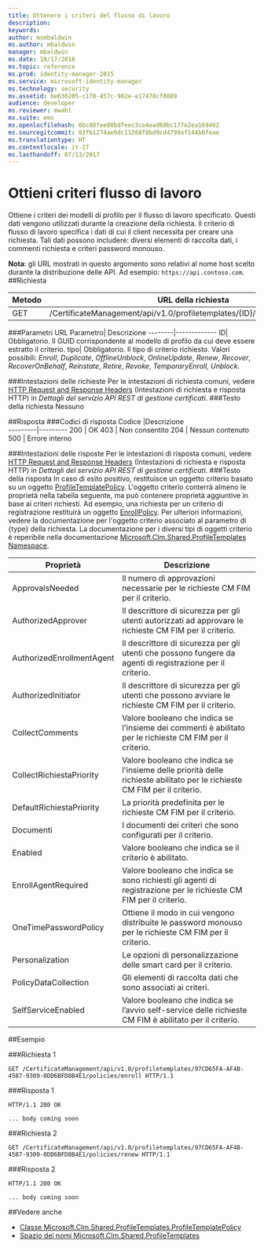```yaml
---
title: Ottenere i criteri del flusso di lavoro
description: 
keywords: 
author: msmbaldwin
ms.author: mbaldwin
manager: mbaldwin
ms.date: 10/17/2016
ms.topic: reference
ms.prod: identity-manager-2015
ms.service: microsoft-identity-manager
ms.technology: security
ms.assetid: be636205-c1f0-457c-982e-e17478cf0889
audience: developer
ms.reviewer: mwahl
ms.suite: ems
ms.openlocfilehash: 6bc88fee88bdfeec3ce4ead60bc17fe2ea169402
ms.sourcegitcommit: 02fb1274ae0dc11288f8bd9cd4799af144b8feae
ms.translationtype: HT
ms.contentlocale: it-IT
ms.lasthandoff: 07/13/2017
---
```

# <a name="get-workflow-policy"></a>Ottieni criteri flusso di lavoro
Ottiene i criteri dei modelli di profilo per il flusso di lavoro specificato. Questi dati vengono utilizzati durante la creazione della richiesta. Il criterio di flusso di lavoro specifica i dati di cui il client necessita per creare una richiesta. Tali dati possono includere: diversi elementi di raccolta dati, i commenti richiesta e criteri password monouso.

**Nota**: gli URL mostrati in questo argomento sono relativi al nome host scelto durante la distribuzione delle API. Ad esempio: `https://api.contoso.com`.
##<a name="request"></a>Richiesta


Metodo  |URL della richiesta  
---------|---------
GET     |/CertificateManagement/api/v1.0/profiletemplates/{ID}/policy/workflow/{tipo}

###<a name="url-parameters"></a>Parametri URL
Parametro| Descrizione
--------|-------------
ID| Obbligatorio. Il GUID corrispondente al modello di profilo da cui deve essere estratto il criterio.
tipo| Obbligatorio. Il tipo di criterio richiesto. Valori possibili: *Enroll*, *Duplicate*, *OfflineUnblock*, *OnlineUpdate*, *Renew*, *Recover*, *RecoverOnBehalf*, *Reinstate*, *Retire*, *Revoke*, *TemporaryEnroll*, *Unblock*.

###<a name="request-headers"></a>Intestazioni delle richieste
Per le intestazioni di richiesta comuni, vedere [HTTP Request and Response Headers](certificate-management-rest-api-service-details.md#http-request-and-response-headers) (Intestazioni di richiesta e risposta HTTP) in *Dettagli del servizio API REST di gestione certificati*.
###<a name="request-body"></a>Testo della richiesta
Nessuno

##<a name="response"></a>Risposta
###<a name="response-codes"></a>Codici di risposta
Codice  |Descrizione  
---------|---------
200     | OK
403 | Non consentito
204 | Nessun contenuto
500 | Errore interno

###<a name="response-headers"></a>Intestazioni delle risposte
Per le intestazioni di risposta comuni, vedere [HTTP Request and Response Headers](certificate-management-rest-api-service-details.md#http-request-and-response-headers) (Intestazioni di richiesta e risposta HTTP) in *Dettagli del servizio API REST di gestione certificati*.
###<a name="response-body"></a>Testo della risposta
In caso di esito positivo, restituisce un oggetto criterio basato su un oggetto [ProfileTemplatePolicy](https://msdn.microsoft.com/library/windows/desktop/microsoft.clm.shared.profiletemplates.profiletemplatepolicy.aspx). L'oggetto criterio conterrà almeno le proprietà nella tabella seguente, ma può contenere proprietà aggiuntive in base ai criteri richiesti. Ad esempio, una richiesta per un criterio di registrazione restituirà un oggetto [EnrollPolicy](https://msdn.microsoft.com/library/windows/desktop/microsoft.clm.shared.profiletemplates.enrollpolicy.aspx). Per ulteriori informazioni, vedere la documentazione per l'oggetto criterio associato al parametro di {type} della richiesta. La documentazione per i diversi tipi di oggetti criterio è reperibile nella documentazione [Microsoft.Clm.Shared.ProfileTemplates Namespace](https://msdn.microsoft.com/library/windows/desktop/microsoft.clm.shared.profiletemplates.aspx).

Proprietà | Descrizione
---------|------------
ApprovalsNeeded | Il numero di approvazioni necessarie per le richieste CM FIM per il criterio.
AuthorizedApprover | Il descrittore di sicurezza per gli utenti autorizzati ad approvare le richieste CM FIM per il criterio.
AuthorizedEnrollmentAgent | Il descrittore di sicurezza per gli utenti che possono fungere da agenti di registrazione per il criterio.
AuthorizedInitiator | Il descrittore di sicurezza per gli utenti che possono avviare le richieste CM FIM per il criterio.
CollectComments | Valore booleano che indica se l'insieme dei commenti è abilitato per le richieste CM FIM per il criterio.
CollectRichiestaPriority | Valore booleano che indica se l'insieme delle priorità delle richieste abilitato per le richieste CM FIM per il criterio.
DefaultRichiestaPriority | La priorità predefinita per le richieste CM FIM per il criterio.
Documenti | I documenti dei criteri che sono configurati per il criterio.
Enabled | Valore booleano che indica se il criterio è abilitato.
EnrollAgentRequired | Valore booleano che indica se sono richiesti gli agenti di registrazione per le richieste CM FIM per il criterio.
OneTimePasswordPolicy | Ottiene il modo in cui vengono distribuite le password monouso per le richieste CM FIM per il criterio.
Personalization | Le opzioni di personalizzazione delle smart card per il criterio.
PolicyDataCollection | Gli elementi di raccolta dati che sono associati ai criteri.
SelfServiceEnabled | Valore booleano che indica se l’avvio self-service delle richieste CM FIM è abilitato per il criterio.

##<a name="example"></a>Esempio

###<a name="request-1"></a>Richiesta 1
```
GET /CertificateManagement/api/v1.0/profiletemplates/97CD65FA-AF4B-4587-9309-0DD6BFD8B4E1/policies/enroll HTTP/1.1
```
###<a name="response-1"></a>Risposta 1
```
HTTP/1.1 200 OK

... body coming soon
```       
###<a name="request-2"></a>Richiesta 2
```
GET /CertificateManagement/api/v1.0/profiletemplates/97CD65FA-AF4B-4587-9309-0DD6BFD8B4E1/policies/renew HTTP/1.1
```
###<a name="response-2"></a>Risposta 2
```
HTTP/1.1 200 OK

... body coming soon
```       
##<a name="see-also"></a>Vedere anche

- [Classe Microsoft.Clm.Shared.ProfileTemplates.ProfileTemplatePolicy](https://msdn.microsoft.com/library/windows/desktop/microsoft.clm.shared.profiletemplates.profiletemplatepolicy.aspx)
- [Spazio dei nomi Microsoft.Clm.Shared.ProfileTemplates](https://msdn.microsoft.com/library/windows/desktop/microsoft.clm.shared.profiletemplates.aspx)
